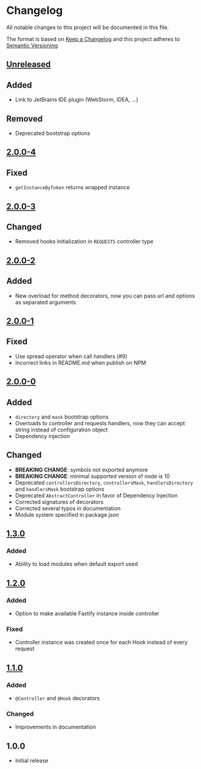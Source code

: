 # Changelog
All notable changes to this project will be documented in this file.

The format is based on [Keep a Changelog](https://keepachangelog.com/en/1.0.0/)
and this project adheres to [Semantic Versioning](https://semver.org/spec/v2.0.0.html).

## [Unreleased]
## Added
- Link to JetBrains IDE plugin (WebStorm, IDEA, ...)

## Removed
- Deprecated bootstrap options

## [2.0.0-4]
## Fixed
- `getInstanceByToken` returns wrapped instance

## [2.0.0-3]
## Changed
- Removed hooks initialization in `REQUESTS` controller type

## [2.0.0-2]
## Added
- New overload for method decorators, now you can pass url and options as separated arguments

## [2.0.0-1]
## Fixed
- Use spread operator when call handlers (#9)
- Incorrect links in README.md when publish on NPM

## [2.0.0-0]
## Added
- `directory` and `mask` bootstrap options
- Overloads to controller and requests handlers, now they can accept string instead of configuration object
- Dependency injection

## Changed
- **BREAKING CHANGE**: symbols not exported anymore
- **BREAKING CHANGE**: minimal supported version of node is 10
- Deprecated `controllersDirectory`, `controllersMask`, `handlersDirectory` and `handlersMask` bootstrap options
- Deprecated `AbstractController` in favor of Dependency Injection
- Corrected signatures of decorators
- Corrected several typos in documentation
- Module system specified in package.json

## [1.3.0]
### Added
- Ability to load modules when default export used

## [1.2.0]
### Added
- Option to make available Fastify instance inside controller

### Fixed
- Controller instance was created once for each Hook instead of every request

## [1.1.0]
### Added
- `@Controller` and `@Hook` decorators

### Changed
- Improvements in documentation

## 1.0.0
- Initial release

[Unreleased]: https://github.com/L2jLiga/fastify-decorators/compare/v2.0.0-4...HEAD
[2.0.0-4]: https://github.com/L2jLiga/fastify-decorators/compare/v2.0.0-3...v2.0.0-4
[2.0.0-3]: https://github.com/L2jLiga/fastify-decorators/compare/v2.0.0-2...v2.0.0-3
[2.0.0-2]: https://github.com/L2jLiga/fastify-decorators/compare/v2.0.0-1...v2.0.0-2
[2.0.0-1]: https://github.com/L2jLiga/fastify-decorators/compare/v2.0.0-0...v2.0.0-1
[2.0.0-0]: https://github.com/L2jLiga/fastify-decorators/compare/v1.3.0...v2.0.0-0
[1.3.0]: https://github.com/L2jLiga/fastify-decorators/compare/v1.2.0...v1.3.0
[1.2.0]: https://github.com/L2jLiga/fastify-decorators/compare/v1.1.0...v1.2.0
[1.1.0]: https://github.com/L2jLiga/fastify-decorators/compare/v1.0.0...v1.1.0

